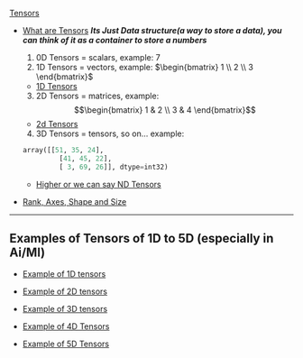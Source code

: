 [Tensors](https://youtu.be/vVhD2EyS41Y?si=Fq7PR0puGCnyrmgx)

- [What are Tensors](https://youtu.be/vVhD2EyS41Y?si=DDWZdyzk6UV3kbah&t=135)
***Its Just Data structure(a way to store a data), you can think of it as a container to store a numbers*** 
    1. 0D Tensors = scalars, example: $7$
    2. 1D Tensors = vectors, example: $\begin{bmatrix} 1 \\ 2 \\ 3 \end{bmatrix}$
     - [1D Tensors](https://youtu.be/vVhD2EyS41Y?si=crjyTUghkM9rWa-M&t=220)
    3. 2D Tensors = matrices, example: $$\begin{bmatrix} 1 & 2 \\ 3 & 4 \end{bmatrix}$$
    - [2d Tensors](https://youtu.be/vVhD2EyS41Y?si=vfYQ4NeDLVbGekSf&t=635)
    4. 3D Tensors = tensors, so on... example: 
    ```py
    array([[51, 35, 24],
             [41, 45, 22],
             [ 3, 69, 26]], dtype=int32)
    ```
    -  [Higher or we can say ND Tensors](https://youtu.be/vVhD2EyS41Y?si=EkdhIEnmiwCeRmIn&t=741)


- [Rank, Axes, Shape and Size](https://youtu.be/vVhD2EyS41Y?si=C0IftrK454gNlrZ_&t=925)
----
## Examples of Tensors of 1D to 5D (especially in Ai/Ml)

- [Example of 1D tensors](https://youtu.be/vVhD2EyS41Y?si=B6vYdAJgaDJRrhEc&t=1107)  

- [Example of 2D tensors](https://youtu.be/vVhD2EyS41Y?si=0WjpRDUwWIkCVExB&t=1411)

- [Example of 3D tensors](https://youtu.be/vVhD2EyS41Y?si=v5itUN45I27bJsYV&t=1541)

- [Example of 4D Tensors](https://youtu.be/vVhD2EyS41Y?si=Hu2kDJnmRN9tr6Zx&t=1955)

- [Example of 5D Tensors](https://youtu.be/vVhD2EyS41Y?si=kM9iVA3ecrm0KyV7&t=2115)